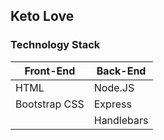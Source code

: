 ## Keto Love


### Technology Stack

Front-End      | Back-End
---------------|---------
HTML           |  Node.JS
Bootstrap CSS  |  Express
&nbsp;         |  Handlebars


